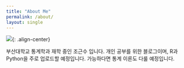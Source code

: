 ```yaml
---
title: "About Me"
permalink: /about/
layout: single
---
```


![](https://devinlife.com/assets/images/bio-profile-photo2.jpg){: .align-center}

 부산대학교 통계학과 재학 중인 조근수 입니다. 개인 공부를 위한 블로그이며, R과 Python을 주로 업로드할 예정입니다.
 가능하다면 통계 이론도 다룰 예정입니다. 
